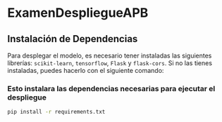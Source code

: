 # ExamenDespliegueAPB

## Instalación de Dependencias

Para desplegar el modelo, es necesario tener instaladas las siguientes librerías: `scikit-learn`, `tensorflow`, `Flask` y `flask-cors`. Si no las tienes instaladas, puedes hacerlo con el siguiente comando:

### Esto instalara las dependencias necesarias para ejecutar el despliegue

```bash
pip install -r requirements.txt



